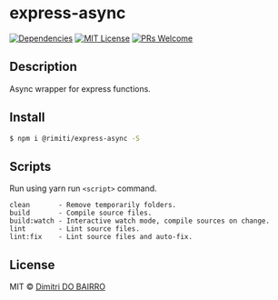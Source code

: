 # express-async

[![Dependencies][prod-dependencies-badge]][prod-dependencies]
[![MIT License][license-badge]][LICENSE]
[![PRs Welcome][prs-badge]][prs]

## Description

Async wrapper for express functions.

## Install

```bash
$ npm i @rimiti/express-async -S
```

## Scripts

Run using yarn run `<script>` command.

    clean       - Remove temporarily folders.
    build       - Compile source files.
    build:watch - Interactive watch mode, compile sources on change.
    lint        - Lint source files.
    lint:fix    - Lint source files and auto-fix.

## License

MIT © [Dimitri DO BAIRRO](https://github.com/rimiti/express-async/blob/master/LICENSE)

[prod-dependencies-badge]: https://david-dm.org/rimiti/express-async/status.svg
[prod-dependencies]: https://david-dm.org/rimiti/express-async
[license-badge]: https://img.shields.io/badge/license-MIT-blue.svg?style=flat-square
[license]: https://github.com/rimiti/express-async/blob/master/LICENSE
[prs-badge]: https://img.shields.io/badge/PRs-welcome-brightgreen.svg?style=flat-square
[prs]: http://makeapullrequest.com
